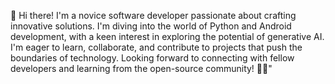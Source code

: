 👋 Hi there! I'm a novice software developer passionate about crafting innovative solutions. 
I'm diving into the world of Python and Android development, with a keen interest in exploring the potential of generative AI. 
I'm eager to learn, collaborate, and contribute to projects that push the boundaries of technology. 
Looking forward to connecting with fellow developers and learning from the open-source community! 🌟🚀"

<!---
aml315/aml315 is a ✨ special ✨ repository because its `README.md` (this file) appears on your GitHub profile.
You can click the Preview link to take a look at your changes.
--->
